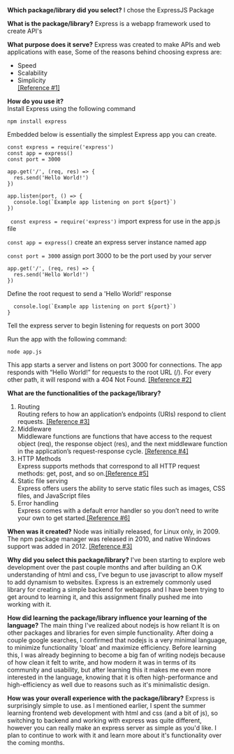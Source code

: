 **Which package/library did you select?**
I chose the ExpressJS Package

**What is the package/library?**
Express is a webapp framework used to create API's

**What purpose does it serve?**
Express was created to make APIs and web applications with ease,
Some of the reasons behind choosing express are:
<ul>
<li>Speed</li>
<li>Scalability</li>
<li>Simplicity</li>
<a href = "https://www.simplilearn.com/tutorials/nodejs-tutorial/what-is-express-js#:~:text=BootcampExplore%20Program-,What%20Is%20Express%20JS%3F,helps%20manage%20servers%20and%20routes.">[Reference #1]</a>
</ul>


**How do you use it?**<br>
Install Express using the following command

```npm install express```

Embedded below is essentially the simplest Express app you can create.
```
const express = require('express')
const app = express()
const port = 3000

app.get('/', (req, res) => {
  res.send('Hello World!')
})

app.listen(port, () => {
  console.log(`Example app listening on port ${port}`)
})
```
``` const express = require('express')```
import express for use in the app.js file

```const app = express()```
create an express server instance named app

```const port = 3000```
assign port 3000 to be the port used by your server

```
app.get('/', (req, res) => {
  res.send('Hello World!')
})
```
Define the root request to send a 'Hello World!' response

```app.listen(port, () => {
  console.log(`Example app listening on port ${port}`)
}
```
Tell the express server to begin listening for requests on port 3000

Run the app with the following command:

```
node app.js
```

This app starts a server and listens on port 3000 for connections. The app responds with “Hello World!” for requests to the root URL (/). For every other path, it will respond with a 404 Not Found.
<a href = "https://expressjs.com/en/starter/hello-world.html">[Reference #2]</a>

**What are the functionalities of the package/library?**

<ol>
<li> Routing <br>
Routing refers to how an application’s endpoints (URIs) respond to client requests. <a href = "https://expressjs.com/en/guide/routing.html">[Reference #3]</a></li>

<li>Middleware<br>
Middleware functions are functions that have access to the request object (req), the response object (res), and the next middleware function in the application’s request-response cycle.
<a href = "https://expressjs.com/en/guide/using-middleware.html">[Reference #4]</a></li>

<li>HTTP Methods<br>
Express supports methods that correspond to all HTTP request methods: get, post, and so on.<a href = "https://expressjs.com/en/guide/routing.html">[Reference #5]</a></li>

<li>Static file serving<br>
Express offers users the ability to serve static files such as images, CSS files, and JavaScript files</li>

<li>Error handling<br>
Express comes with a default error handler so you don’t need to write your own to get started.<a href = "https://expressjs.com/en/guide/error-handling.html">[Reference #6]</a></li>
</ol>

**When was it created?**
Node was initially released, for Linux only, in 2009. The npm package manager was released in 2010, and native Windows support was added in 2012.
<a href = "https://developer.mozilla.org/en-US/docs/Learn/Server-side/Express_Nodejs/Introduction">[Reference #3]</a>

**Why did you select this package/library?**
I've been starting to explore web development over the past couple months and after building an O.K understanding of html and css, I've begun to use javascript to allow myself to add dynamism to websites. Express is an extremely commonly used library for creating a simple backend for webapps and I have been trying to get around to learning it, and this assignment finally pushed me into working with it.


**How did learning the package/library influence your learning of the language?**
The main thing I've realized about nodejs is how reliant It is on other packages and libraries for even simple functionality. After doing a couple google searches, I confirmed that nodejs is a very minimal language, to minimize functionality 'bloat' and maximize efficiency. Before learning this, I was already beginning to become a big fan of writing nodejs because of how clean it felt to write, and how modern it was in terms of its community and usability, but after learning this it makes me even more interested in the language, knowing that it is often high-performance and high-efficiency as well due to reasons such as it's minimalistic design.


**How was your overall experience with the package/library?**
Express is surprisingly simple to use. as I mentioned earlier, I spent the summer learning frontend web development with html and css (and a bit of js), so switching to backend and working with express was quite different, however
you can really make an express server as simple as you'd like. I plan to continue to work with it and learn more about it's functionality over the coming months.
